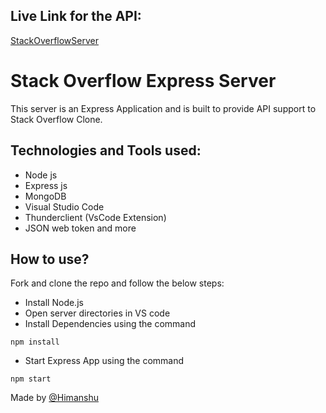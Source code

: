 ## Live Link for the API:
[StackOverflowServer](https://stack-overflow-2312.onrender.com)

# Stack Overflow Express Server
This server is an Express Application and is built to provide API support to Stack Overflow Clone.

## Technologies and Tools used:
- Node js
- Express js
- MongoDB
- Visual Studio Code
- Thunderclient (VsCode Extension)
- JSON web token and more

## How to use?
Fork and clone the repo and follow the below steps:
- Install Node.js
- Open server directories in VS code
- Install Dependencies using the command
```
npm install
```

- Start Express App using the command
```
npm start
```

Made by [@Himanshu](https://www.linkedin.com/in/himanshu2312/)
